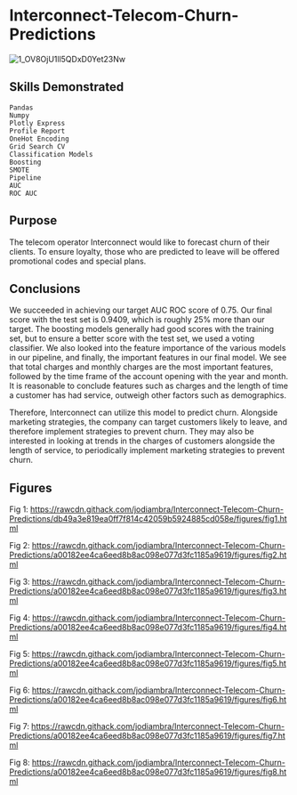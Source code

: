 # Interconnect-Telecom-Churn-Predictions

![1_OV8OjU1ll5QDxD0Yet23Nw](https://user-images.githubusercontent.com/115895428/223225269-74f410fa-3eab-4f6c-ab4f-dc95bbfa8b6a.png)


## Skills Demonstrated
    Pandas
    Numpy
    Plotly Express
    Profile Report
    OneHot Encoding
    Grid Search CV
    Classification Models
    Boosting
    SMOTE
    Pipeline
    AUC
    ROC AUC

## Purpose
The telecom operator Interconnect would like to forecast churn of their clients. To ensure loyalty, those who are predicted to leave will be offered promotional codes and special plans. 

## Conclusions
We succeeded in achieving our target AUC ROC score of 0.75. Our final score with the test set is 0.9409, which is roughly 25% more than our target. The boosting models generally had good scores with the training set, but to ensure a better score with the test set, we used a voting classifier. We also looked into the feature importance of the various models in our pipeline, and finally, the important features in our final model. We see that total charges and monthly charges are the most important features, followed by the time frame of the account opening with the year and month. It is reasonable to conclude features such as charges and the length of time a customer has had service, outweigh other factors such as demographics.

Therefore, Interconnect can utilize this model to predict churn. Alongside marketing strategies, the company can target customers likely to leave, and therefore implement strategies to prevent churn. They may also be interested in looking at trends in the charges of customers alongside the length of service, to periodically implement marketing strategies to prevent churn. 


## Figures

Fig 1: https://rawcdn.githack.com/jodiambra/Interconnect-Telecom-Churn-Predictions/db49a3e819ea0ff7f814c42059b5924885cd058e/figures/fig1.html

Fig 2: https://rawcdn.githack.com/jodiambra/Interconnect-Telecom-Churn-Predictions/a00182ee4ca6eed8b8ac098e077d3fc1185a9619/figures/fig2.html

Fig 3: https://rawcdn.githack.com/jodiambra/Interconnect-Telecom-Churn-Predictions/a00182ee4ca6eed8b8ac098e077d3fc1185a9619/figures/fig3.html

Fig 4: https://rawcdn.githack.com/jodiambra/Interconnect-Telecom-Churn-Predictions/a00182ee4ca6eed8b8ac098e077d3fc1185a9619/figures/fig4.html

Fig 5: https://rawcdn.githack.com/jodiambra/Interconnect-Telecom-Churn-Predictions/a00182ee4ca6eed8b8ac098e077d3fc1185a9619/figures/fig5.html

Fig 6: https://rawcdn.githack.com/jodiambra/Interconnect-Telecom-Churn-Predictions/a00182ee4ca6eed8b8ac098e077d3fc1185a9619/figures/fig6.html

Fig 7: https://rawcdn.githack.com/jodiambra/Interconnect-Telecom-Churn-Predictions/a00182ee4ca6eed8b8ac098e077d3fc1185a9619/figures/fig7.html

Fig 8: https://rawcdn.githack.com/jodiambra/Interconnect-Telecom-Churn-Predictions/a00182ee4ca6eed8b8ac098e077d3fc1185a9619/figures/fig8.html
